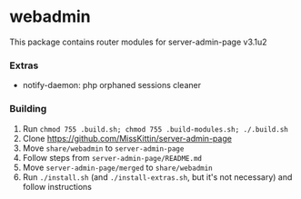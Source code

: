 # webadmin
This package contains router modules for server-admin-page v3.1u2

### Extras
* notify-daemon: php orphaned sessions cleaner

### Building
1. Run `chmod 755 .build.sh; chmod 755 .build-modules.sh; ./.build.sh`
2. Clone https://github.com/MissKittin/server-admin-page
3. Move `share/webadmin` to `server-admin-page`
4. Follow steps from `server-admin-page/README.md`
5. Move `server-admin-page/merged` to `share/webadmin`
6. Run `./install.sh` (and `./install-extras.sh`, but it's not necessary) and follow instructions
